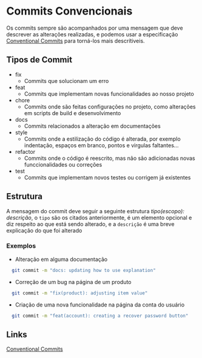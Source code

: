 # Commits Convencionais
  Os commits sempre são acompanhados por uma mensagem que deve descrever as alterações realizadas, e podemos usar a especificação [Conventional Commits](https://www.conventionalcommits.org/pt-br/v1.0.0-beta.4/) para torná-los mais descrítiveis.

## Tipos de Commit 
  * fix
    * Commits que solucionam um erro
  * feat
    * Commits que implementam novas funcionalidades ao nosso projeto
  * chore
    * Commits onde são feitas configurações no projeto, como alterações em scripts de build e desenvolvimento
  * docs
    * Commits relacionados a alteração em documentações
  * style
    * Commits onde a estilização do código é alterada, por exemplo indentação, espaços em branco, pontos e virgulas faltantes...
  * refactor
    * Commits onde o código é reescrito, mas não são adicionadas novas funccionalidades ou correções
  * test
    * Commits que implementam novos testes ou corrigem já existentes

## Estrutura
  A mensagem do commit deve seguir a seguinte estrutura _tipo(escopo): descrição_, o `tipo` são os citados anteriormente, é um elemento opcional e diz respeito ao que está sendo alterado, e a `descrição` é uma breve explicação do que foi alterado

  ### Exemplos
  * Alteração em alguma documentação
  ```sh
    git commit -m "docs: updating how to use explanation"
  ```

  * Correção de um bug na página de um produto
  ```sh
    git commit -m "fix(product): adjusting item value"
  ```

  * Criação de uma nova funcionalidade na página da conta do usuário
  ```sh
    git commit -m "feat(account): creating a recover password button"
  ```

## Links
[Conventional Commits](https://www.conventionalcommits.org/pt-br/v1.0.0-beta.4/) 

